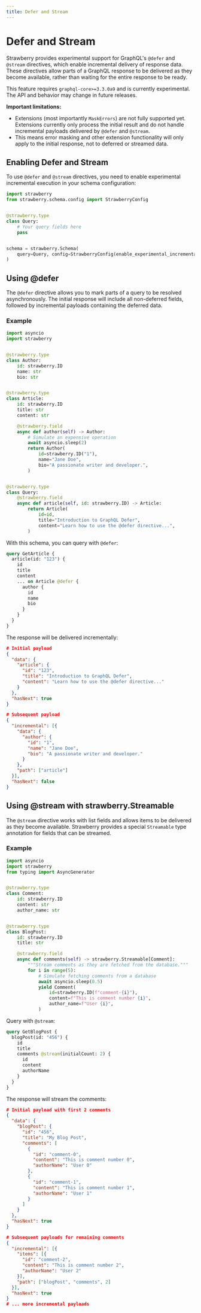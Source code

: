 ```yaml
---
title: Defer and Stream
---
```


# Defer and Stream

Strawberry provides experimental support for GraphQL's `@defer` and `@stream`
directives, which enable incremental delivery of response data. These directives
allow parts of a GraphQL response to be delivered as they become available,
rather than waiting for the entire response to be ready.

<Note>

This feature requires `graphql-core>=3.3.0a9` and is currently experimental. The
API and behavior may change in future releases.

**Important limitations:**

- Extensions (most importantly `MaskErrors`) are not fully supported yet.
  Extensions currently only process the initial result and do not handle
  incremental payloads delivered by `@defer` and `@stream`.
- This means error masking and other extension functionality will only apply to
  the initial response, not to deferred or streamed data.

</Note>

## Enabling Defer and Stream

To use `@defer` and `@stream` directives, you need to enable experimental
incremental execution in your schema configuration:

```python
import strawberry
from strawberry.schema.config import StrawberryConfig


@strawberry.type
class Query:
    # Your query fields here
    pass


schema = strawberry.Schema(
    query=Query, config=StrawberryConfig(enable_experimental_incremental_execution=True)
)
```

## Using @defer

The `@defer` directive allows you to mark parts of a query to be resolved
asynchronously. The initial response will include all non-deferred fields,
followed by incremental payloads containing the deferred data.

### Example

```python
import asyncio
import strawberry


@strawberry.type
class Author:
    id: strawberry.ID
    name: str
    bio: str


@strawberry.type
class Article:
    id: strawberry.ID
    title: str
    content: str

    @strawberry.field
    async def author(self) -> Author:
        # Simulate an expensive operation
        await asyncio.sleep(2)
        return Author(
            id=strawberry.ID("1"),
            name="Jane Doe",
            bio="A passionate writer and developer.",
        )


@strawberry.type
class Query:
    @strawberry.field
    async def article(self, id: strawberry.ID) -> Article:
        return Article(
            id=id,
            title="Introduction to GraphQL Defer",
            content="Learn how to use the @defer directive...",
        )
```

With this schema, you can query with `@defer`:

```graphql
query GetArticle {
  article(id: "123") {
    id
    title
    content
    ... on Article @defer {
      author {
        id
        name
        bio
      }
    }
  }
}
```

The response will be delivered incrementally:

```json
# Initial payload
{
  "data": {
    "article": {
      "id": "123",
      "title": "Introduction to GraphQL Defer",
      "content": "Learn how to use the @defer directive..."
    }
  },
  "hasNext": true
}

# Subsequent payload
{
  "incremental": [{
    "data": {
      "author": {
        "id": "1",
        "name": "Jane Doe",
        "bio": "A passionate writer and developer."
      }
    },
    "path": ["article"]
  }],
  "hasNext": false
}
```

## Using @stream with strawberry.Streamable

The `@stream` directive works with list fields and allows items to be delivered
as they become available. Strawberry provides a special `Streamable` type
annotation for fields that can be streamed.

### Example

```python
import asyncio
import strawberry
from typing import AsyncGenerator


@strawberry.type
class Comment:
    id: strawberry.ID
    content: str
    author_name: str


@strawberry.type
class BlogPost:
    id: strawberry.ID
    title: str

    @strawberry.field
    async def comments(self) -> strawberry.Streamable[Comment]:
        """Stream comments as they are fetched from the database."""
        for i in range(5):
            # Simulate fetching comments from a database
            await asyncio.sleep(0.5)
            yield Comment(
                id=strawberry.ID(f"comment-{i}"),
                content=f"This is comment number {i}",
                author_name=f"User {i}",
            )
```

Query with `@stream`:

```graphql
query GetBlogPost {
  blogPost(id: "456") {
    id
    title
    comments @stream(initialCount: 2) {
      id
      content
      authorName
    }
  }
}
```

The response will stream the comments:

```json
# Initial payload with first 2 comments
{
  "data": {
    "blogPost": {
      "id": "456",
      "title": "My Blog Post",
      "comments": [
        {
          "id": "comment-0",
          "content": "This is comment number 0",
          "authorName": "User 0"
        },
        {
          "id": "comment-1",
          "content": "This is comment number 1",
          "authorName": "User 1"
        }
      ]
    }
  },
  "hasNext": true
}

# Subsequent payloads for remaining comments
{
  "incremental": [{
    "items": [{
      "id": "comment-2",
      "content": "This is comment number 2",
      "authorName": "User 2"
    }],
    "path": ["blogPost", "comments", 2]
  }],
  "hasNext": true
}
# ... more incremental payloads
```
